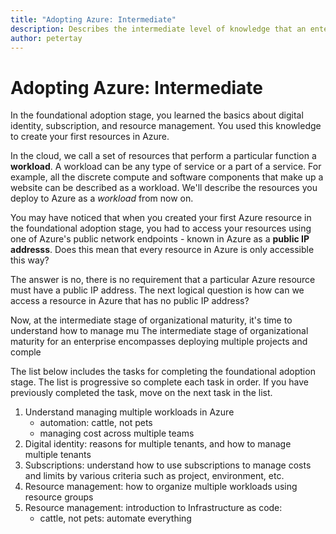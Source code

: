 ```yaml
---
title: "Adopting Azure: Intermediate" 
description: Describes the intermediate level of knowledge that an enterprise requires to adopt Azure
author: petertay
---
```


# Adopting Azure: Intermediate

In the foundational adoption stage, you learned the basics about digital identity, subscription, and resource management. You used this knowledge to create your first resources in Azure. 

In the cloud, we call a set of resources that perform a particular function a **workload**. A workload can be any type of service or a part of a service. For example, all the discrete compute and software components that make up a website can be described as a workload. We'll describe the resources you deploy to Azure as a *workload* from now on.

You may have noticed that when you created your first Azure resource in the foundational adoption stage, you had to access your resources using one of Azure's public network endpoints - known in Azure as a **public IP addresss**. Does this mean that every resource in Azure is only accessible this way?

The answer is no, there is no requirement that a particular Azure resource must have a public IP address. The next logical question is how can we access a resource in Azure that has no public IP address? 

Now, at the intermediate stage of organizational maturity, it's time to understand how to manage mu
The intermediate stage of organizational maturity for an enterprise encompasses deploying multiple projects and comple

The list below includes the tasks for completing the foundational adoption stage. The list is progressive so complete each task in order. If you have previously completed the task, move on the next task in the list. 

1. Understand managing multiple workloads in Azure
    - automation: cattle, not pets
    - managing cost across multiple teams
2. Digital identity: reasons for multiple tenants, and how to manage multiple tenants
3. Subscriptions: understand how to use subscriptions to manage costs and limits by various criteria such as project, environment, etc.
4. Resource management: how to organize multiple workloads using resource groups
5. Resource management: introduction to Infrastructure as code:
    - cattle, not pets: automate everything
